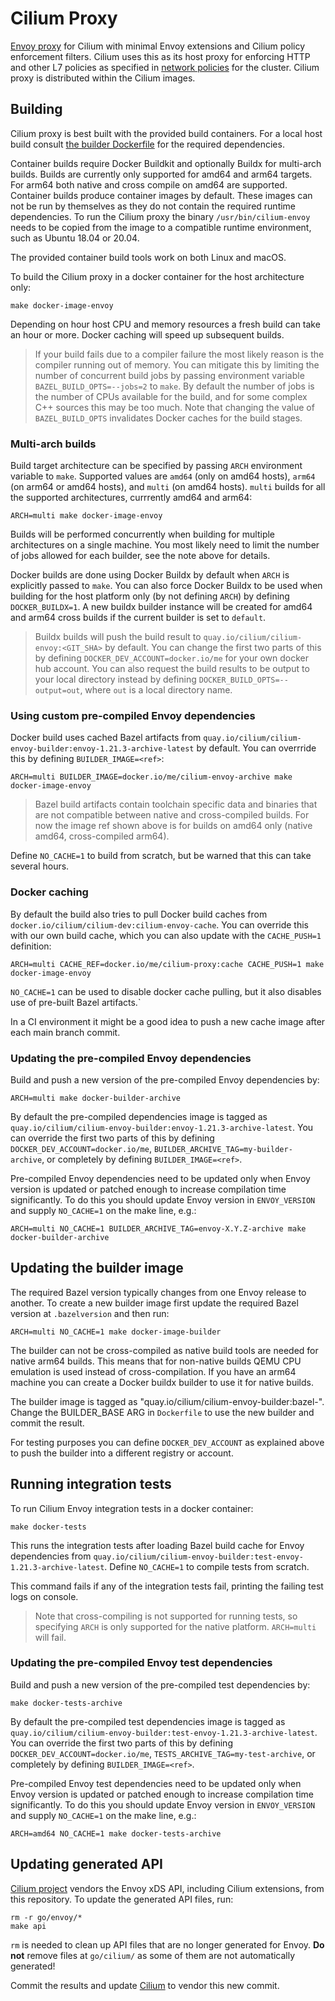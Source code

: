 # Cilium Proxy

[Envoy proxy](https://github.com/envoyproxy/envoy) for Cilium with
minimal Envoy extensions and Cilium policy enforcement filters. Cilium
uses this as its host proxy for enforcing HTTP and other L7 policies
as specified in [network
policies](https://docs.cilium.io/en/latest/concepts/kubernetes/policy/#k8s-policy)
for the cluster. Cilium proxy is distributed within the Cilium images.


## Building

Cilium proxy is best built with the provided build containers. For a
local host build consult [the builder
Dockerfile](https://github.com/cilium/proxy/blob/master/Dockerfile.builder)
for the required dependencies.

Container builds require Docker Buildkit and optionally Buildx for
multi-arch builds. Builds are currently only supported for amd64 and
arm64 targets. For arm64 both native and cross compile on amd64 are
supported.  Container builds produce container images by
default. These images can not be run by themselves as they do not
contain the required runtime dependencies. To run the Cilium proxy the
binary `/usr/bin/cilium-envoy` needs to be copied from the image to a
compatible runtime environment, such as Ubuntu 18.04 or 20.04.

The provided container build tools work on both Linux and macOS.

To build the Cilium proxy in a docker container for the host
architecture only:

```
make docker-image-envoy
```

Depending on hour host CPU and memory resources a fresh build can take
an hour or more. Docker caching will speed up subsequent builds.

> If your build fails due to a compiler failure the most likely reason
> is the compiler running out of memory. You can mitigate this by
> limiting the number of concurrent build jobs by passing environment
> variable `BAZEL_BUILD_OPTS=--jobs=2` to `make`. By default the
> number of jobs is the number of CPUs available for the build, and
> for some complex C++ sources this may be too much.  Note that
> changing the value of `BAZEL_BUILD_OPTS` invalidates Docker caches
> for the build stages.


### Multi-arch builds

Build target architecture can be specified by passing `ARCH`
environment variable to `make`. Supported values are `amd64` (only on
amd64 hosts), `arm64` (on arm64 or amd64 hosts), and `multi` (on amd64
hosts). `multi` builds for all the supported architectures, currrently
amd64 and arm64:

```
ARCH=multi make docker-image-envoy
```

Builds will be performed concurrently when building for multiple
architectures on a single machine. You most likely need to limit the
number of jobs allowed for each builder, see the note above for
details.

Docker builds are done using Docker Buildx by default when `ARCH` is
explicitly passed to `make`. You can also force Docker Buildx to be
used when building for the host platform only (by not defining `ARCH`)
by defining `DOCKER_BUILDX=1`. A new buildx builder instance will be
created for amd64 and arm64 cross builds if the current builder is set
to `default`.

> Buildx builds will push the build result to
> `quay.io/cilium/cilium-envoy:<GIT_SHA>` by default. You can change
> the first two parts of this by defining
> `DOCKER_DEV_ACCOUNT=docker.io/me` for your own docker hub account.
> You can also request the build results to be output to your local
> directory instead by defining `DOCKER_BUILD_OPTS=--output=out`,
> where `out` is a local directory name.


### Using custom pre-compiled Envoy dependencies

Docker build uses cached Bazel artifacts from
`quay.io/cilium/cilium-envoy-builder:envoy-1.21.3-archive-latest` by
default. You can overrride this by defining `BUILDER_IMAGE=<ref>`:

```
ARCH=multi BUILDER_IMAGE=docker.io/me/cilium-envoy-archive make docker-image-envoy
```

> Bazel build artifacts contain toolchain specific data and binaries
> that are not compatible between native and cross-compiled
> builds. For now the image ref shown above is for builds on amd64
> only (native amd64, cross-compiled arm64).

Define `NO_CACHE=1` to build from scratch, but be warned that this can
take several hours.

### Docker caching

By default the build also tries to pull Docker build caches from
`docker.io/cilium/cilium-dev:cilium-envoy-cache`. You can override
this with our own build cache, which you can also update with the
`CACHE_PUSH=1` definition:

```
ARCH=multi CACHE_REF=docker.io/me/cilium-proxy:cache CACHE_PUSH=1 make docker-image-envoy
```

`NO_CACHE=1` can be used to disable docker cache pulling, but it also
disables use of pre-built Bazel artifacts.`

In a CI environment it might be a good idea to push a new cache image
after each main branch commit.


### Updating the pre-compiled Envoy dependencies

Build and push a new version of the pre-compiled Envoy dependencies by:

```
ARCH=multi make docker-builder-archive
```

By default the pre-compiled dependencies image is tagged as
`quay.io/cilium/cilium-envoy-builder:envoy-1.21.3-archive-latest`. You
can override the first two parts of this by defining
`DOCKER_DEV_ACCOUNT=docker.io/me`,
`BUILDER_ARCHIVE_TAG=my-builder-archive`, or completely by defining
`BUILDER_IMAGE=<ref>`.

Pre-compiled Envoy dependencies need to be updated only when Envoy
version is updated or patched enough to increase compilation time
significantly. To do this you should update Envoy version in
`ENVOY_VERSION` and supply `NO_CACHE=1` on the make line, e.g.:

```
ARCH=multi NO_CACHE=1 BUILDER_ARCHIVE_TAG=envoy-X.Y.Z-archive make docker-builder-archive
```


## Updating the builder image

The required Bazel version typically changes from one Envoy release to
another. To create a new builder image first update the required Bazel
version at `.bazelversion` and then run:

```
ARCH=multi NO_CACHE=1 make docker-image-builder
```

The builder can not be cross-compiled as native build tools are needed
for native arm64 builds. This means that for non-native builds QEMU
CPU emulation is used instead of cross-compilation. If you have an
arm64 machine you can create a Docker buildx builder to use it for
native builds.

The builder image is tagged as
"quay.io/cilium/cilium-envoy-builder:bazel-<version>". Change the
BUILDER_BASE ARG in `Dockerfile` to use the new builder and commit the
result.

For testing purposes you can define `DOCKER_DEV_ACCOUNT` as explained
above to push the builder into a different registry or account.


## Running integration tests

To run Cilium Envoy integration tests in a docker container:

```
make docker-tests
```

This runs the integration tests after loading Bazel build cache for
Envoy dependencies from
`quay.io/cilium/cilium-envoy-builder:test-envoy-1.21.3-archive-latest`. Define
`NO_CACHE=1` to compile tests from scratch.

This command fails if any of the integration tests fail, printing the
failing test logs on console.

> Note that cross-compiling is not supported for running tests, so
> specifying `ARCH` is only supported for the native platform.
> `ARCH=multi` will fail.


### Updating the pre-compiled Envoy test dependencies

Build and push a new version of the pre-compiled test dependencies by:

```
make docker-tests-archive
```

By default the pre-compiled test dependencies image is tagged as
`quay.io/cilium/cilium-envoy-builder:test-envoy-1.21.3-archive-latest`. You
can override the first two parts of this by defining
`DOCKER_DEV_ACCOUNT=docker.io/me`,
`TESTS_ARCHIVE_TAG=my-test-archive`, or completely by defining
`BUILDER_IMAGE=<ref>`.

Pre-compiled Envoy test dependencies need to be updated only when
Envoy version is updated or patched enough to increase compilation
time significantly. To do this you should update Envoy version
in `ENVOY_VERSION` and supply `NO_CACHE=1` on the make line, e.g.:

```
ARCH=amd64 NO_CACHE=1 make docker-tests-archive
```


## Updating generated API

[Cilium project](https://github.com/cilium/cilium) vendors the Envoy
xDS API, including Cilium extensions, from this repository. To update
the generated API files, run:

```
rm -r go/envoy/*
make api
```

`rm` is needed to clean up API files that are no longer generated for
Envoy. **Do not** remove files at `go/cilium/` as some of them are not
automatically generated!

Commit the results and update
[Cilium](https://github.com/cilium/cilium) to vendor this new commit.

